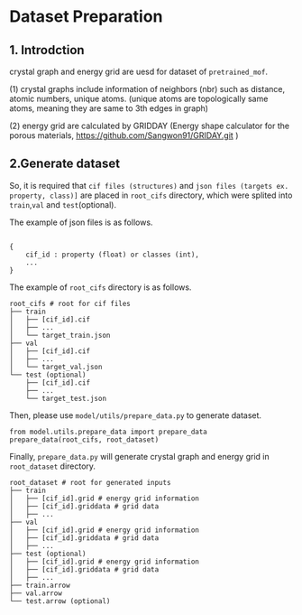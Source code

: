 # Dataset Preparation
## 1. Introdction
crystal graph and energy grid are uesd for dataset of `pretrained_mof`.

(1) crystal graphs include information of neighbors (nbr) such as distance, atomic numbers, unique atoms.
(unique atoms are topologically same atoms, meaning they are same to 3th edges in graph)

(2) energy grid are calculated by GRIDDAY (Energy shape calculator for the porous materials, https://github.com/Sangwon91/GRIDAY.git )
 
## 2.Generate dataset
So, it is required that `cif files (structures)` and `json files (targets ex. property, class)]` are placed in `root_cifs` directory, which were splited into `train`,`val` and `test`(optional). 

The example  of json files is as follows.
```

{ 
    cif_id : property (float) or classes (int),
    ...
}
```
The example of `root_cifs` directory is as follows.

    root_cifs # root for cif files
    ├── train            
    │   ├── [cif_id].cif
    │   ├── ...
    │   └── target_train.json
    ├── val       
    │   ├── [cif_id].cif
    │   ├── ...
    │   └── target_val.json
    └── test (optional)
        ├── [cif_id].cif
        ├── ...
        └── target_test.json
    

Then, please use `model/utils/prepare_data.py` to generate dataset.
```angular2html
from model.utils.prepare_data import prepare_data
prepare_data(root_cifs, root_dataset) 
```
Finally, `prepare_data.py` will generate crystal graph and energy grid in `root_dataset` directory.

    root_dataset # root for generated inputs 
    ├── train            
    │   ├── [cif_id].grid # energy grid information
    │   ├── [cif_id].griddata # grid data
    │   ├── ...
    ├── val          
    │   ├── [cif_id].grid # energy grid information
    │   ├── [cif_id].griddata # grid data
    │   ├── ...
    ├── test (optional)      
    │   ├── [cif_id].grid # energy grid information
    │   ├── [cif_id].griddata # grid data
    │   ├── ...
    ├── train.arrow
    ├── val.arrow
    └── test.arrow (optional)


